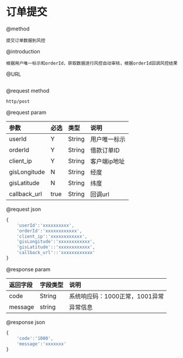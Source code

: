 # 订单提交

@method

```
提交订单数据到风控
```

@introduction

```
根据用户唯一标示和orderId，获取数据进行风控自动审核，根据orderId回调风控结果
```

@URL

```

```

@request method

```
http/post
```

@request param

| 参数 | 必选 | 类型 | 说明 |
| :--- | :--- | :--- | :--- |
| userId | Y | String | 用户唯一标示 |
| orderId | Y | String | 借款订单ID |
| client\_ip | Y | String | 客户端ip地址 |
| gisLongitude | N | String | 经度 |
| gisLatitude | N | String | 纬度 |
| callback\_url | true | String | 回调url |

@request json

```js
{
    'userId':'xxxxxxxxxx',
    'orderId':'xxxxxxxxxxxx',
    'client_ip':'xxxxxxxxxxxx',
    'gisLongitude':'xxxxxxxxxxxx',  
    'gisLatitude'::'xxxxxxxxxxxx', 
    'callback_url'::'xxxxxxxxxxxx'
}
```

@response param

| 返回字段 | 字段类型 | 说明 |
| :--- | :--- | :--- |
| code | String | 系统响应码：1000正常，1001异常 |
| message | string | 异常信息 |

@response json

```js
{
    'code':'1000',
    'message':'xxxxxxx'
}
```



